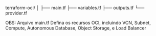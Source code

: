 terraform-oci/
│
├── main.tf
├── variables.tf
├── outputs.tf
└── provider.tf


OBS: Arquivo main.tf
Defina os recursos OCI, incluindo VCN, Subnet, Compute, Autonomous Database, Object Storage, e Load Balancer
